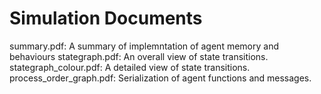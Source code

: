 Simulation Documents
====================

summary.pdf: A summary of implemntation of agent memory and behaviours
stategraph.pdf: An overall view of state transitions.
stategraph_colour.pdf: A detailed view of state transitions.
process_order_graph.pdf: Serialization of agent functions and messages.

